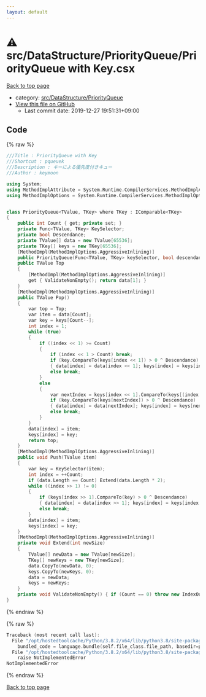 ```yaml
---
layout: default
---
```


<!-- mathjax config similar to math.stackexchange -->
<script type="text/javascript" async
  src="https://cdnjs.cloudflare.com/ajax/libs/mathjax/2.7.5/MathJax.js?config=TeX-MML-AM_CHTML">
</script>
<script type="text/x-mathjax-config">
  MathJax.Hub.Config({
    TeX: { equationNumbers: { autoNumber: "AMS" }},
    tex2jax: {
      inlineMath: [ ['$','$'] ],
      processEscapes: true
    },
    "HTML-CSS": { matchFontHeight: false },
    displayAlign: "left",
    displayIndent: "2em"
  });
</script>

<script type="text/javascript" src="https://cdnjs.cloudflare.com/ajax/libs/jquery/3.4.1/jquery.min.js"></script>
<script src="https://cdn.jsdelivr.net/npm/jquery-balloon-js@1.1.2/jquery.balloon.min.js" integrity="sha256-ZEYs9VrgAeNuPvs15E39OsyOJaIkXEEt10fzxJ20+2I=" crossorigin="anonymous"></script>
<script type="text/javascript" src="../../../../assets/js/copy-button.js"></script>
<link rel="stylesheet" href="../../../../assets/css/copy-button.css" />


# :warning: src/DataStructure/PriorityQueue/PriorityQueue with Key.csx

<a href="../../../../index.html">Back to top page</a>

* category: <a href="../../../../index.html#4bda892af511097f2ae4ab1d2c6f0901">src/DataStructure/PriorityQueue</a>
* <a href="{{ site.github.repository_url }}/blob/master/src/DataStructure/PriorityQueue/PriorityQueue with Key.csx">View this file on GitHub</a>
    - Last commit date: 2019-12-27 19:51:31+09:00




## Code

<a id="unbundled"></a>
{% raw %}
```cpp
﻿///Title : PriorityQueue with Key
///Shortcut : pqueuek
///Description : キーによる優先度付きキュー
///Author : keymoon

using System;
using MethodImplAttribute = System.Runtime.CompilerServices.MethodImplAttribute;
using MethodImplOptions = System.Runtime.CompilerServices.MethodImplOptions;


class PriorityQueue<TValue, TKey> where TKey : IComparable<TKey>
{
    public int Count { get; private set; }
    private Func<TValue, TKey> KeySelector;
    private bool Descendance;
    private TValue[] data = new TValue[65536];
    private TKey[] keys = new TKey[65536];
    [MethodImpl(MethodImplOptions.AggressiveInlining)]
    public PriorityQueue(Func<TValue, TKey> keySelector, bool descendance = false) { KeySelector = keySelector; Descendance = descendance; }
    public TValue Top
    {
        [MethodImpl(MethodImplOptions.AggressiveInlining)]
        get { ValidateNonEmpty(); return data[1]; }
    }
    [MethodImpl(MethodImplOptions.AggressiveInlining)]
    public TValue Pop()
    {
        var top = Top;
        var item = data[Count];
        var key = keys[Count--];
        int index = 1;
        while (true)
        {
            if ((index << 1) >= Count)
            {
                if (index << 1 > Count) break;
                if (key.CompareTo(keys[index << 1]) > 0 ^ Descendance)
                { data[index] = data[index << 1]; keys[index] = keys[index << 1]; index <<= 1; }
                else break;
            }
            else
            {
                var nextIndex = keys[index << 1].CompareTo(keys[(index << 1) + 1]) <= 0 ^ Descendance ? (index << 1) : (index << 1) + 1;
                if (key.CompareTo(keys[nextIndex]) > 0 ^ Descendance)
                { data[index] = data[nextIndex]; keys[index] = keys[nextIndex]; index = nextIndex; }
                else break;
            }
        }
        data[index] = item;
        keys[index] = key;
        return top;
    }
    [MethodImpl(MethodImplOptions.AggressiveInlining)]
    public void Push(TValue item)
    {
        var key = KeySelector(item);
        int index = ++Count;
        if (data.Length == Count) Extend(data.Length * 2);
        while ((index >> 1) != 0)
        {
            if (keys[index >> 1].CompareTo(key) > 0 ^ Descendance)
            { data[index] = data[index >> 1]; keys[index] = keys[index >> 1]; index >>= 1; }
            else break;
        }
        data[index] = item;
        keys[index] = key;
    }
    [MethodImpl(MethodImplOptions.AggressiveInlining)]
    private void Extend(int newSize)
    {
        TValue[] newData = new TValue[newSize];
        TKey[] newKeys = new TKey[newSize];
        data.CopyTo(newData, 0);
        keys.CopyTo(newKeys, 0);
        data = newData;
        keys = newKeys;
    }
    private void ValidateNonEmpty() { if (Count == 0) throw new IndexOutOfRangeException(); }
}
```
{% endraw %}

<a id="bundled"></a>
{% raw %}
```cpp
Traceback (most recent call last):
  File "/opt/hostedtoolcache/Python/3.8.2/x64/lib/python3.8/site-packages/onlinejudge_verify/docs.py", line 340, in write_contents
    bundled_code = language.bundle(self.file_class.file_path, basedir=pathlib.Path.cwd())
  File "/opt/hostedtoolcache/Python/3.8.2/x64/lib/python3.8/site-packages/onlinejudge_verify/languages/csharpscript.py", line 110, in bundle
    raise NotImplementedError
NotImplementedError

```
{% endraw %}

<a href="../../../../index.html">Back to top page</a>

